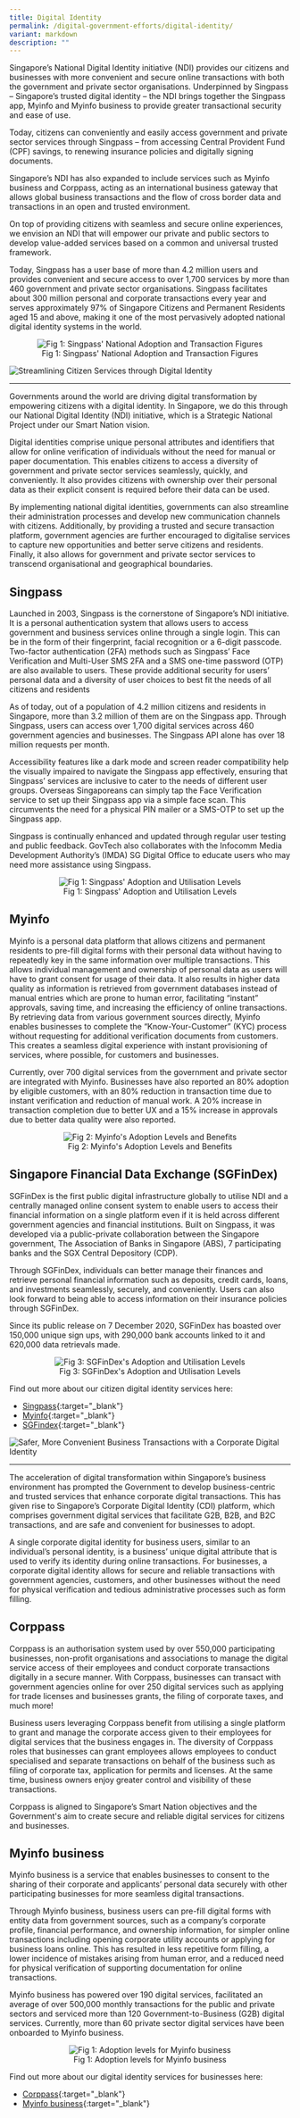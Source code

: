 ```yaml
---
title: Digital Identity
permalink: /digital-government-efforts/digital-identity/
variant: markdown
description: ""
---
```

Singapore’s National Digital Identity initiative (NDI) provides our citizens and businesses with more convenient and secure online transactions with both the government and private sector organisations. Underpinned by Singpass – Singapore’s trusted digital identity – the NDI brings together the Singpass app, Myinfo and Myinfo business to provide greater transactional security and ease of use.

Today, citizens can conveniently and easily access government and private sector services through Singpass – from accessing Central Provident Fund (CPF) savings, to renewing insurance policies and digitally signing documents. 

Singapore’s NDI has also expanded to include services such as Myinfo business and Corppass, acting as an international business gateway that allows global business transactions and the flow of cross border data and transactions in an open and trusted environment. 

On top of providing citizens with seamless and secure online experiences, we envision an NDI that will empower our private and public sectors to develop value-added services based on a common and universal trusted framework.

Today, Singpass has a user base of more than 4.2 million users and provides convenient and secure access to over 1,700 services by more than 460 government and private sector organisations. Singpass facilitates about 300 million personal and corporate transactions every year and serves approximately 97% of Singapore Citizens and Permanent Residents aged 15 and above, making it one of the most pervasively adopted national digital identity systems in the world.

<figure style="text-align: center">
  <img src="/images/digital-transformation/singpass-infographic.png" alt="Fig 1: Singpass' National Adoption and Transaction Figures">
  <figcaption>Fig 1: Singpass' National Adoption and Transaction Figures</figcaption>
</figure>

![Streamlining Citizen Services through Digital Identity](/images/digital-transformation/Streamlining_citizen_digital_services_header_banner.png)

---

Governments around the world are driving digital transformation by empowering citizens with a digital identity. In Singapore, we do this through our National Digital Identity (NDI) initiative, which is a Strategic National Project under our Smart Nation vision. 

Digital identities comprise unique personal attributes and identifiers that allow for online verification of individuals without the need for manual or paper documentation. This enables citizens to access a diversity of government and private sector services seamlessly, quickly, and conveniently. It also provides citizens with ownership over their personal data as their explicit consent is required before their data can be used.  

By implementing national digital identities, governments can also streamline their administration processes and develop new communication channels with citizens. Additionally, by providing a trusted and secure transaction platform, government agencies are further encouraged to digitalise services to capture new opportunities and better serve citizens and residents. Finally, it also allows for government and private sector services to transcend organisational and geographical boundaries.  

## Singpass

Launched in 2003, Singpass is the cornerstone of Singapore’s NDI initiative. It is a personal authentication system that allows users to access government and business services online through a single login. This can be in the form of their fingerprint, facial recognition or a 6-digit passcode. Two-factor authentication (2FA) methods such as Singpass’ Face Verification and Multi-User SMS 2FA and a SMS one-time password (OTP) are also available to users. These provide additional security for users’ personal data and a diversity of user choices to best fit the needs of all citizens and residents

As of today, out of a population of 4.2 million citizens and residents in Singapore, more than 3.2 million of them are on the Singpass app. Through Singpass, users can access over 1,700 digital services across 460 government agencies and businesses. The Singpass API alone has over 18 million requests per month.  

Accessibility features like a dark mode and screen reader compatibility help the visually impaired to navigate the Singpass app effectively, ensuring that Singpass’ services are inclusive to cater to the needs of different user groups. Overseas Singaporeans can simply tap the Face Verification service to set up their Singpass app via a simple face scan. This circumvents the need for a physical PIN mailer or a SMS-OTP to set up the Singpass app.

Singpass is continually enhanced and updated through regular user testing and public feedback. GovTech also collaborates with the Infocomm Media Development Authority’s (IMDA) SG Digital Office to educate users who may need more assistance using Singpass.

<figure style="text-align: center">
  <img src="/images/digital-transformation/Streamlining_Fig_1.png" alt="Fig 1: Singpass' Adoption and Utilisation Levels">
  <figcaption>Fig 1: Singpass' Adoption and Utilisation Levels</figcaption>
</figure>

## Myinfo

Myinfo is a personal data platform that allows citizens and permanent residents to pre-fill digital forms with their personal data without having to repeatedly key in the same information over multiple transactions. This allows individual management and ownership of personal data as users will have to grant consent for usage of their data. It also results in higher data quality as information is retrieved from government databases instead of manual entries which are prone to human error, facilitating “instant” approvals, saving time, and increasing the efficiency of online transactions. By retrieving data from various government sources directly, Myinfo enables businesses to complete the “Know-Your-Customer” (KYC) process without requesting for additional verification documents from customers. This creates a seamless digital experience with instant provisioning of services, where possible, for customers and businesses. 

Currently, over 700 digital services from the government and private sector are integrated with Myinfo. Businesses have also reported an 80% adoption by eligible customers, with an 80% reduction in transaction time due to instant verification and reduction of manual work. A 20% increase in transaction completion due to better UX and a 15% increase in approvals due to better data quality were also reported.   

<figure style="text-align: center">
  <img src="/images/digital-transformation/Streamlining_Fig_2.png" alt="Fig 2: Myinfo's Adoption Levels and Benefits">
  <figcaption>Fig 2: Myinfo's Adoption Levels and Benefits</figcaption>
</figure>

## Singapore Financial Data Exchange (SGFinDex)

SGFinDex is the first public digital infrastructure globally to utilise NDI and a centrally managed online consent system to enable users to access their financial information on a single platform even if it is held across different government agencies and financial institutions. Built on Singpass, it was developed via a public-private collaboration between the Singapore government, The Association of Banks in Singapore (ABS), 7 participating banks and the SGX Central Depository (CDP).

Through SGFinDex, individuals can better manage their finances and retrieve personal financial information such as deposits, credit cards, loans, and investments seamlessly, securely, and conveniently. Users can also look forward to being able to access information on their insurance policies through SGFinDex.

Since its public release on 7 December 2020, SGFinDex has boasted over 150,000 unique sign ups, with 290,000 bank accounts linked to it and 620,000 data retrievals made.

<figure style="text-align: center">
  <img src="/images/digital-transformation/Streamlining_Fig_3.png" alt="Fig 3: SGFinDex's Adoption and Utilisation Levels">
  <figcaption>Fig 3: SGFinDex's Adoption and Utilisation Levels</figcaption>
</figure>

Find out more about our citizen digital identity services here:
*	[Singpass](https://www.developer.tech.gov.sg/products/categories/digital-identity/singpass/overview.html){:target="_blank"}
*	[Myinfo](https://www.developer.tech.gov.sg/products/categories/digital-identity/myinfo/overview.html){:target="_blank"}
*	[SGFindex](https://www.developer.tech.gov.sg/products/categories/digital-identity/sgfindex/overview.html){:target="_blank"}

![Safer, More Convenient Business Transactions with a Corporate Digital Identity](/images/digital-transformation/Safer_more_convenient_business_transactions_with_CDI_Banner.png)

---

The acceleration of digital transformation within Singapore’s business environment has prompted the Government to develop business-centric and trusted services that enhance corporate digital transactions. This has given rise to Singapore’s Corporate Digital Identity (CDI) platform, which comprises government digital services that facilitate G2B, B2B, and B2C transactions, and are safe and convenient for businesses to adopt. 

A single corporate digital identity for business users, similar to an individual’s personal identity, is a business’ unique digital attribute that is used to verify its identity during online transactions. For businesses, a corporate digital identity allows for secure and reliable transactions with government agencies, customers, and other businesses without the need for physical verification and tedious administrative processes such as form filling.  

## Corppass

Corppass is an authorisation system used by over 550,000 participating businesses, non-profit organisations and associations to manage the digital service access of their employees and conduct corporate transactions digitally in a secure manner. With Corppass, businesses can transact with government agencies online for over 250 digital services such as applying for trade licenses and businesses grants, the filing of corporate taxes, and much more! 

Business users leveraging Corppass benefit from utilising a single platform to grant and manage the corporate access given to their employees for digital services that the business engages in. The diversity of Corppass roles that businesses can grant employees allows employees to conduct specialised and separate transactions on behalf of the business such as filing of corporate tax, application for permits and licenses. At the same time, business owners enjoy greater control and visibility of these transactions.

Corppass is aligned to Singapore’s Smart Nation objectives and the Government's aim to create secure and reliable digital services for citizens and businesses.

## Myinfo business

Myinfo business is a service that enables businesses to consent to the sharing of their corporate and applicants’ personal data securely with other participating businesses for more seamless digital transactions. 

Through Myinfo business, business users can pre-fill digital forms with entity data from government sources, such as a company’s corporate profile, financial performance, and ownership information, for simpler online transactions including opening corporate utility accounts or applying for business loans online. This has resulted in less repetitive form filling, a lower incidence of mistakes arising from human error, and a reduced need for physical verification of supporting documentation for online transactions. 

Myinfo business has powered over 190 digital services, facilitated an average of over 500,000 monthly transactions for the public and private sectors and serviced more than 120 Government-to-Business (G2B) digital services. Currently, more than 60 private sector digital services have been onboarded to Myinfo business.

<figure style="text-align: center">
  <img src="/images/digital-transformation/myinfo_business.png" alt="Fig 1: Adoption levels for Myinfo business">
  <figcaption>Fig 1: Adoption levels for Myinfo business</figcaption>
</figure>

Find out more about our digital identity services for businesses here:
*	[Corppass](https://www.developer.tech.gov.sg/products/categories/digital-identity/corppass/overview.html){:target="_blank"}
*	[Myinfo business](https://www.developer.tech.gov.sg/products/categories/digital-identity/myinfo-business/overview.html){:target="_blank"}